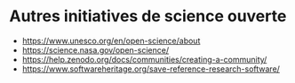 # Autres initiatives de science ouverte

* https://www.unesco.org/en/open-science/about 
* https://science.nasa.gov/open-science/
* https://help.zenodo.org/docs/communities/creating-a-community/
* https://www.softwareheritage.org/save-reference-research-software/ 
